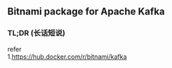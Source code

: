 ## Bitnami package for Apache Kafka 

### TL;DR (长话短说)    







refer   
1.https://hub.docker.com/r/bitnami/kafka    